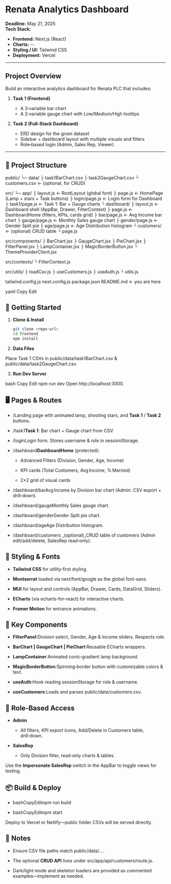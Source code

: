 # Renata Analytics Dashboard

**Deadline:** May 21, 2025  
**Tech Stack:**  
- **Frontend:** Next.js (React)  
- **Charts:** --
- **Styling / UI:** Tailwind CSS 
- **Deployment:** Vercel  

---

## Project Overview

Build an interactive analytics dashboard for Renata PLC that includes:

1. **Task 1 (Frontend)**  
   - A 3‑variable bar chart  
   - A 2‑variable gauge chart with Low/Medium/High tooltips  

2. **Task 2 (Full‑Stack Dashboard)**  
   - ERD design for the given dataset  
   - Sidebar + dashboard layout with multiple visuals and filters  
   - Role‑based login (Admin, Sales Rep, Viewer)  

---

## 📁 Project Structure

public/
└─ data/
├ task1BarChart.csv
├ task2GaugeChart.csv
└ customers.csv ← (optional, for CRUD)

src/
└─ app/
├ layout.js ← RootLayout (global font)
├ page.js ← HomePage (Lamp + stars + Task buttons)
├ login/page.js ← Login form for Dashboard
├ task1/page.js ← Task 1: Bar + Gauge charts
└ dashboard/
├ layout.js ← Dashboard shell (AppBar, Drawer, FilterContext)
├ page.js ← DashboardHome (filters, KPIs, cards grid)
├ bar/page.js ← Avg Income bar chart
├ gauge/page.js ← Monthly Sales gauge chart
├ gender/page.js ← Gender Split pie
├ age/page.js ← Age Distribution histogram
└ customers/ ← (optional) CRUD table
└ page.js

src/components/
├ BarChart.jsx
├ GaugeChart.jsx
├ PieChart.jsx
├ FilterPanel.jsx
├ LampContainer.jsx
├ MagicBorderButton.jsx
└ ThemeProviderClient.jsx

src/contexts/
└ FilterContext.js

src/utils/
├ loadCsv.js
├ useCustomers.js
├ useAuth.js
└ utils.js

tailwind.config.js
next.config.js
package.json
README.md ← you are here

yaml
Copy
Edit

## 🚀 Getting Started

1. **Clone & Install**

   ```bash
   git clone <repo-url>
   cd frontend
   npm install

2. **Data Files**

 Place Task 1 CSVs in public/data/task1BarChart.csv & public/data/task2GaugeChart.csv.

3. **Run Dev Server**

bash
Copy
Edit
npm run dev
Open http://localhost:3000.

🖥️ Pages & Routes
------------------

*   /Landing page with animated lamp, shooting stars, and **Task 1** / **Task 2** buttons.
    
*   /task1**Task 1**: Bar chart + Gauge chart from CSV.
    
*   /loginLogin form. Stores username & role in sessionStorage.
    
*   /dashboard**DashboardHome** (protected):
    
    *   Advanced Filters (Division, Gender, Age, Income)
        
    *   KPI cards (Total Customers, Avg Income, % Married)
        
    *   2×2 grid of visual cards
        
*   /dashboard/barAvg Income by Division bar chart (Admin: CSV export + drill‑down).
    
*   /dashboard/gaugeMonthly Sales gauge chart.
    
*   /dashboard/genderGender Split pie chart.
    
*   /dashboard/ageAge Distribution histogram.
    
*   /dashboard/customers _(optional)_CRUD table of customers (Admin edit/add/delete, SalesRep read‑only).
    

🎨 Styling & Fonts
------------------

*   **Tailwind CSS** for utility‑first styling.
    
*   **Montserrat** loaded via next/font/google as the global font-sans.
    
*   **MUI** for layout and controls (AppBar, Drawer, Cards, DataGrid, Sliders).
    
*   **ECharts** (via echarts-for-react) for interactive charts.
    
*   **Framer Motion** for entrance animations.
    

🔧 Key Components
-----------------

*   **FilterPanel**:Division select, Gender, Age & Income sliders. Respects role.
    
*   **BarChart | GaugeChart | PieChart**:Reusable ECharts wrappers.
    
*   **LampContainer**:Animated conic‑gradient lamp background.
    
*   **MagicBorderButton**:Spinning‑border button with customizable colors & text.
    
*   **useAuth**:Hook reading sessionStorage for role & username.
    
*   **useCustomers**:Loads and parses public/data/customers.csv.
    

📑 Role‑Based Access
--------------------

*   **Admin**
    
    *   All filters, KPI export icons, Add/Delete in Customers table, drill‑down.
        
*   **SalesRep**
    
    *   Only Division filter, read‑only charts & tables.
        

Use the **Impersonate SalesRep** switch in the AppBar to toggle views for testing.

📦 Build & Deploy
-----------------

*   bashCopyEditnpm run build
    
*   bashCopyEditnpm start
    

Deploy to Vercel or Netlify—public folder CSVs will be served directly.

📝 Notes
--------

*   Ensure CSV file paths match public/data/....
    
*   The optional **CRUD API** lives under src/app/api/customers/route.js.
    
*   Dark/light mode and skeleton loaders are provided as commented examples—implement as needed.
